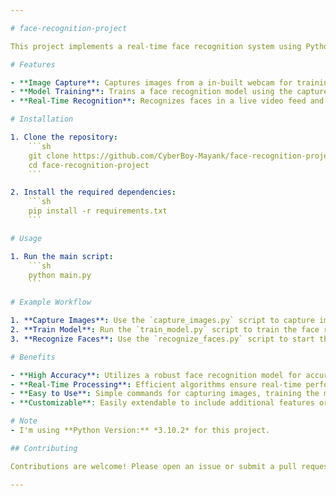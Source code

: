 ```yaml
---

# face-recognition-project

This project implements a real-time face recognition system using Python. The system captures images, trains a model with the captured faces, and then recognizes and displays names near the recognized faces in a live video feed. It leverages OpenCV for video capture and face detection, and uses a machine learning model for face recognition.

# Features

- **Image Capture**: Captures images from a in-built webcam for training purposes.
- **Model Training**: Trains a face recognition model using the captured images.
- **Real-Time Recognition**: Recognizes faces in a live video feed and displays names near the recognized faces.

# Installation

1. Clone the repository:
    ```sh
    git clone https://github.com/CyberBoy-Mayank/face-recognition-project.git
    cd face-recognition-project
    ```

2. Install the required dependencies:
    ```sh
    pip install -r requirements.txt
    ```

# Usage

1. Run the main script:
    ```sh
    python main.py
    ```

# Example Workflow

1. **Capture Images**: Use the `capture_images.py` script to capture images from your webcam and label them with names.
2. **Train Model**: Run the `train_model.py` script to train the face recognition model using the captured images.
3. **Recognize Faces**: Use the `recognize_faces.py` script to start the webcam feed and recognize faces in real-time, displaying names near the recognized faces.

# Benefits

- **High Accuracy**: Utilizes a robust face recognition model for accurate identification.
- **Real-Time Processing**: Efficient algorithms ensure real-time performance for live applications.
- **Easy to Use**: Simple commands for capturing images, training the model, and recognizing faces.
- **Customizable**: Easily extendable to include additional features or integrate with other systems.

# Note
- I'm using **Python Version:** *3.10.2* for this project.

## Contributing

Contributions are welcome! Please open an issue or submit a pull request for any improvements or bug fixes.

---
```


